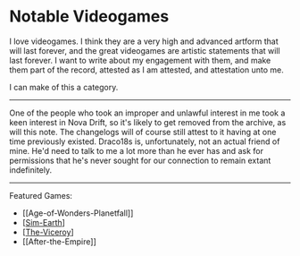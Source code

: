 # Notable Videogames

I love videogames.  I think they are a very high and advanced artform that will last forever, and the great videogames are artistic statements that will last forever.  I want to write about my engagement with them, and make them part of the record, attested as I am attested, and attestation unto me.

I can make of this a category.

---
One of the people who took an improper and unlawful interest in me took a keen interest in Nova Drift, so it's likely to get removed from the archive, as will this note.  The changelogs will of course still attest to it having at one time previously existed.  Draco18s is, unfortunately, not an actual friend of mine.  He'd need to talk to me a lot more than he ever has and ask for permissions that he's never sought for our connection to remain extant indefinitely.

---

Featured Games:
 * [[Age-of-Wonders-Planetfall]]
 * [[Sim-Earth]]
 * [[The-Viceroy]]
 * [[After-the-Empire]]

[//begin]: # "Autogenerated link references for markdown compatibility"
[Sim-Earth]: Sim-Earth.md "Sim-Earth"
[The-Viceroy]: The-Viceroy.md "The-Viceroy"
[//end]: # "Autogenerated link references"